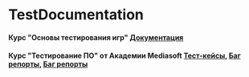 # TestDocumentation

#### Курс "Основы тестирования игр" [Документация](https://docs.google.com/spreadsheets/d/19oiSRaW0UB-fTO-uGwBDhysA6BZ9Ovkq5axLnwqvmXU/edit?usp=sharing)
#### Курс "Тестирование ПО" от Академии Mediasoft [Тест-кейсы](https://docs.google.com/spreadsheets/d/1HXDdm_OeXBztaLNBtSE3MErWydr-UX3RONmRZ30vsNU/edit?usp=sharing), [Баг репорты](https://docs.google.com/document/d/1pLEU5BrOSufDV2jBNVE_dUFtKnGMxkfcBQFIgDG8hpk/edit?usp=sharing), [Баг репорты](https://docs.google.com/document/d/1cWzSMOSFkMvKLlNI4sgib1afniBAHG9FcD6S0xy4ekc/edit?usp=sharing)
